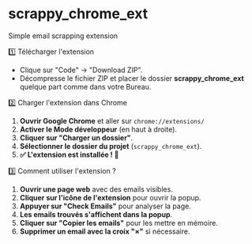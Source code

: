 # scrappy_chrome_ext
Simple email scrapping extension


1️⃣ Télécharger l'extension  
- Clique sur "Code" → "Download ZIP".
- Décompresse le fichier ZIP et placer le dossier **scrappy_chrome_ext** quelque part comme dans votre Bureau.

2️⃣ Charger l'extension dans Chrome  
1. **Ouvrir Google Chrome** et aller sur `chrome://extensions/`
2. **Activer le Mode développeur** (en haut à droite).
3. **Cliquer sur "Charger un dossier"**.
4. **Sélectionner le dossier du projet** (`scrappy_chrome_ext`).
5. **✅ L'extension est installée ! 🎉**

3️⃣ Comment utiliser l'extension ?
1. **Ouvrir une page web** avec des emails visibles.
2. **Cliquer sur l'icône de l'extension** pour ouvrir la popup.
3. **Appuyer sur "Check Emails"** pour analyser la page.
4. **Les emails trouvés s'affichent dans la popup**.
5. **Cliquer sur "Copier les emails"** pour les mettre en mémoire.
6. **Supprimer un email avec la croix "×"** si nécessaire.
